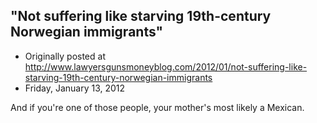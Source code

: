 ## "Not suffering like starving 19th-century Norwegian immigrants"

 * Originally posted at http://www.lawyersgunsmoneyblog.com/2012/01/not-suffering-like-starving-19th-century-norwegian-immigrants
 * Friday, January 13, 2012

And if you're one of those people, your mother's most likely a Mexican.